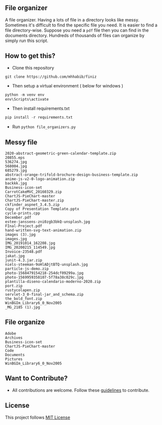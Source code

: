 ## File organizer
A file organizer. Having a lots of file in a directory looks like messy. Sometimes it's difficult to find the specific file you need. It is easier to find a file directory-wise. Suppose you need a `pdf` file then you can find in the documents directory. Hundreds of thousands of files can organize by simply run this script.

## How to get this?
- Clone this repository
```
git clone https://github.com/mhhabib/finiz
```
- Then setup a virtual environment ( below for windows )
```python
python -m venv env
env\Scripts\activate
```
- Then install requirements.txt 
```python
pip install -r requirements.txt
```
- Run `python file_organizers.py`

## Messy file
```
2020-abstract-geometric-green-calendar-template.zip
20855.eps
536274.jpg
568004.jpg
685279.jpg
abstract-orange-trifold-brochure-design-business-template.zip
anime-js-v2-0-logo-animation.zip
backkk.jpg
Business-icon-set
CarrotCakeMVC_20160329.zip
ChartJS-PieChart-master
ChartJS-PieChart-master.zip
ckfinder_aspnet_3.4.5.zip
Copy of Presentation Template.pptx
cycle-prints.cpp
December.pdf
estee-janssens-zni0zgb3bkQ-unsplash.jpg
FInal-Project.pdf
hand-written-svg-text-animation.zip
images (3).jpg
images.jpg
IMG_20191014_162208.jpg
IMG_20200215_114549.jpg
Invoice-23548.pdf
jakat.jpg
junit-4.3.jar.zip
niels-steeman-9oHlADjtBTQ-unsplash.jpg
particle-js-demo.zip
photo-1568479154218-254dcf09299a.jpg
photo-1569959358107-5f78a38c029c.jpg
plantilla-diseno-calendario-moderno-2020.zip
port.zip
rustycolapen.zip
servlet-3_0-final-jar_and_schema.zip
the_bold_font.zip
WinBGIm_Library6_0_Nov2005
_MG_2185 (1).jpg
```
## File organize
```
Adobe
Archives
Business-icon-set
ChartJS-PieChart-master
Code
Documents
Pictures
WinBGIm_Library6_0_Nov2005
```
## Want to Contribute?
- All contributions are welcome. Follow these [guidelines](Contribution.md) to contribute.


## License
This project follows [MIT License](License.txt)
